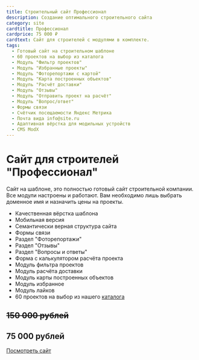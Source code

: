 ```yaml
---
title: Строительный сайт Профессионал
description: Создание оптимального строительного сайта
category: site
cardtitle: Профессионал
cardprice: 75 000 ₽
cardtext: Сайт для строителей с модулями в комплекте.
tags:
  - Готовый сайт на строительном шаблоне
  - 60 проектов на выбор из каталога
  - Модуль "Фильтр проектов"
  - Модуль "Избранные проекты"
  - Модуль "Фоторепортажи с картой"
  - Модуль "Карта построенных объектов"
  - Модуль "Расчёт доставки"
  - Модуль "Отзывы"
  - Модуль "Отправить проект на расчёт"
  - Модуль "Вопрос/ответ"  
  - Формы связи
  - Счётчик посещаемости Яндекс Метрика
  - Почта вида info@site.ru
  - Адаптивная вёрстка для модильных устройств
  - CMS ModX
---
```

# Сайт для строителей "Профессионал"

Сайт на шаблоне, это полностью готовый сайт строительной компании. Все модули настроены и работают. Вам необходимо лишь выбрать доменное имя и назначить цены на проекты.

*   Качественная вёрстка шаблона
*   Мобильная версия
*   Семантически верная структура сайта
*   Формы связи
*   Раздел "Фоторепортажи"
*   Раздел "Отзывы"
*   Раздел "Вопросы и ответы"
*   Форма с калькулятором расчёта проекта
*   Модуль фильтра проектов
*   Модуль расчёта доставки
*   Модуль карты построенных объектов
*   Модуль избранное
*   Модуль лайков
*   60 проектов на выбор из нашего [каталога](https://render-room.ru/projects/)

## ~~150 000 рублей~~

## 75 000 рублей

[Посмотреть сайт](https://site.render-room.ru/ "Посмотреть сайт на шаблоне")